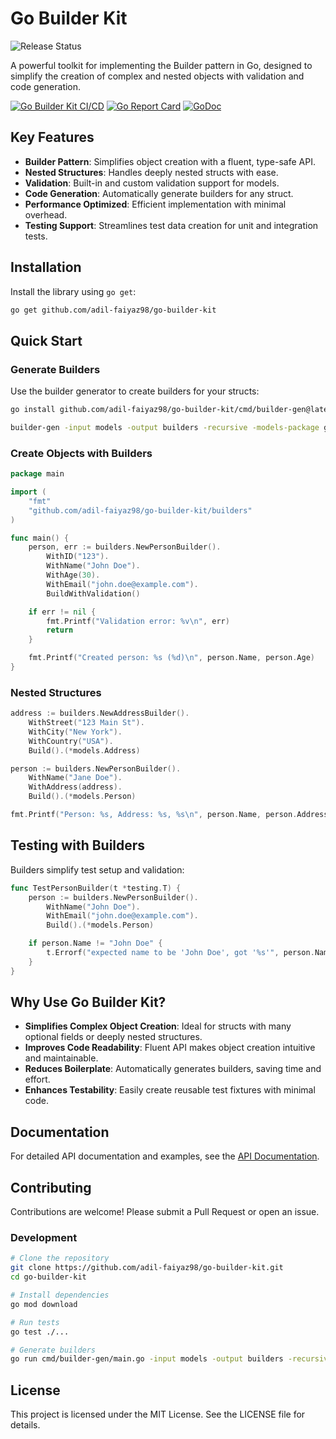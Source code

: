 # Go Builder Kit

![Release Status](https://github.com/adil-faiyaz98/go-builder-kit/actions/workflows/release.yml/badge.svg)

A powerful toolkit for implementing the Builder pattern in Go, designed to simplify the creation of complex and nested objects with validation and code generation.

[![Go Builder Kit CI/CD](https://github.com/adil-faiyaz98/go-builder-kit/actions/workflows/go.yml/badge.svg)](https://github.com/adil-faiyaz98/go-builder-kit/actions/workflows/go.yml)
[![Go Report Card](https://goreportcard.com/badge/github.com/adil-faiyaz98/go-builder-kit)](https://goreportcard.com/report/github.com/adil-faiyaz98/go-builder-kit)
[![GoDoc](https://godoc.org/github.com/adil-faiyaz98/go-builder-kit?status.svg)](https://godoc.org/github.com/adil-faiyaz98/go-builder-kit)

## Key Features

- **Builder Pattern**: Simplifies object creation with a fluent, type-safe API.
- **Nested Structures**: Handles deeply nested structs with ease.
- **Validation**: Built-in and custom validation support for models.
- **Code Generation**: Automatically generate builders for any struct.
- **Performance Optimized**: Efficient implementation with minimal overhead.
- **Testing Support**: Streamlines test data creation for unit and integration tests.

## Installation

Install the library using `go get`:

```bash
go get github.com/adil-faiyaz98/go-builder-kit
```

## Quick Start

### Generate Builders

Use the builder generator to create builders for your structs:

```bash
go install github.com/adil-faiyaz98/go-builder-kit/cmd/builder-gen@latest

builder-gen -input models -output builders -recursive -models-package github.com/adil-faiyaz98/go-builder-kit/models
```

### Create Objects with Builders

```go
package main

import (
    "fmt"
    "github.com/adil-faiyaz98/go-builder-kit/builders"
)

func main() {
    person, err := builders.NewPersonBuilder().
        WithID("123").
        WithName("John Doe").
        WithAge(30).
        WithEmail("john.doe@example.com").
        BuildWithValidation()

    if err != nil {
        fmt.Printf("Validation error: %v\n", err)
        return
    }

    fmt.Printf("Created person: %s (%d)\n", person.Name, person.Age)
}
```

### Nested Structures

```go
address := builders.NewAddressBuilder().
    WithStreet("123 Main St").
    WithCity("New York").
    WithCountry("USA").
    Build().(*models.Address)

person := builders.NewPersonBuilder().
    WithName("Jane Doe").
    WithAddress(address).
    Build().(*models.Person)

fmt.Printf("Person: %s, Address: %s, %s\n", person.Name, person.Address.Street, person.Address.City)
```

## Testing with Builders

Builders simplify test setup and validation:

```go
func TestPersonBuilder(t *testing.T) {
    person := builders.NewPersonBuilder().
        WithName("John Doe").
        WithEmail("john.doe@example.com").
        Build().(*models.Person)

    if person.Name != "John Doe" {
        t.Errorf("expected name to be 'John Doe', got '%s'", person.Name)
    }
}
```

## Why Use Go Builder Kit?

- **Simplifies Complex Object Creation**: Ideal for structs with many optional fields or deeply nested structures.
- **Improves Code Readability**: Fluent API makes object creation intuitive and maintainable.
- **Reduces Boilerplate**: Automatically generates builders, saving time and effort.
- **Enhances Testability**: Easily create reusable test fixtures with minimal code.

## Documentation

For detailed API documentation and examples, see the [API Documentation](docs/api/README.md).

## Contributing

Contributions are welcome! Please submit a Pull Request or open an issue.

### Development

```bash
# Clone the repository
git clone https://github.com/adil-faiyaz98/go-builder-kit.git
cd go-builder-kit

# Install dependencies
go mod download

# Run tests
go test ./...

# Generate builders
go run cmd/builder-gen/main.go -input models -output builders -recursive
```

## License

This project is licensed under the MIT License. See the LICENSE file for details.
